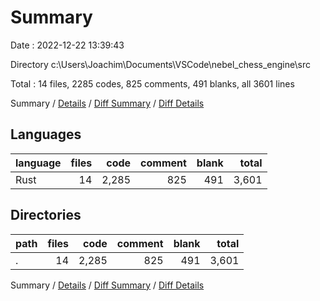 # Summary

Date : 2022-12-22 13:39:43

Directory c:\\Users\\Joachim\\Documents\\VSCode\\nebel_chess_engine\\src

Total : 14 files,  2285 codes, 825 comments, 491 blanks, all 3601 lines

Summary / [Details](details.md) / [Diff Summary](diff.md) / [Diff Details](diff-details.md)

## Languages
| language | files | code | comment | blank | total |
| :--- | ---: | ---: | ---: | ---: | ---: |
| Rust | 14 | 2,285 | 825 | 491 | 3,601 |

## Directories
| path | files | code | comment | blank | total |
| :--- | ---: | ---: | ---: | ---: | ---: |
| . | 14 | 2,285 | 825 | 491 | 3,601 |

Summary / [Details](details.md) / [Diff Summary](diff.md) / [Diff Details](diff-details.md)